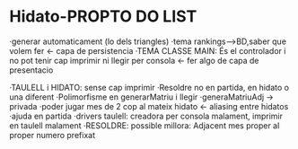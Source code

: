 # Hidato-PROPTO DO LIST

·generar automaticament (lo dels triangles) 
·tema rankings-->BD,saber que volem fer  <- capa de persistencia
·TEMA CLASSE MAIN: És el controlador i no pot tenir cap imprimir ni llegir per consola <- fer algo de capa de presentacio

·TAULELL i HIDATO: sense cap imprimir
·Resoldre no en partida, en hidato o una diferent
·Polimorfisme en generarMatriu i llegir
·generaMatriuAdj -> privada
·poder jugar mes de 2 cop al mateix hidato <- aliasing entre hidatos
·ajuda en partida
·drivers taulell: creadora per consola malament, imprimir en taulell malament
·RESOLDRE: possible millora: Adjacent mes proper al proper numero prefixat
